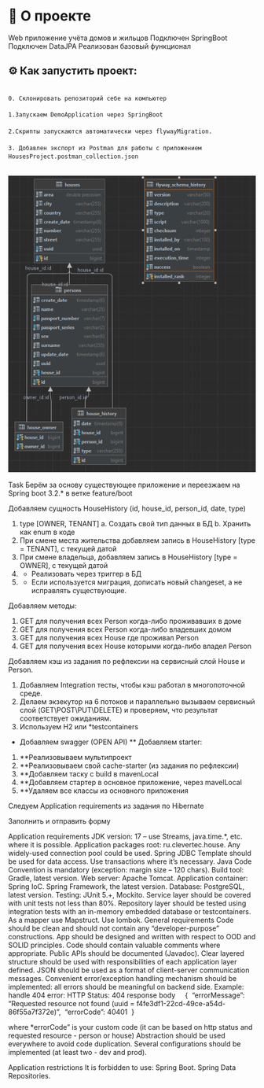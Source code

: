 

# :satellite: О проекте  
Web приложение учёта домов и жильцов
Подключен SpringBoot
Подключен DataJPA
Реализован базовый функционал
## :gear: Как запустить проект:

```bash

0. Склонировать репозиторий себе на компьютер

1.Запускаем DemoApplication через SpringBoot

2.Скрипты запускаются автоматически через flywayMigration. 

3. Добавлен экспорт из Postman для работы с приложением
HousesProject.postman_collection.json
 

```
![img.png](img.png)

Task
Берём за основу существующее приложение и переезжаем на Spring boot 3.2.* в ветке feature/boot

Добавляем сущность HouseHistory (id, house_id, person_id, date, type)
1.	type [OWNER, TENANT]
a.	Создать свой тип данных в БД
b.	Хранить как enum в коде
2.	При смене места жительства добавляем запись в HouseHistory [type = TENANT], с текущей датой
3.	При смене владельца, добавляем запись в HouseHistory [type = OWNER], с текущей датой
4.	* Реализовать через триггер в БД
5.	* Если используется миграция, дописать новый changeset, а не исправлять существующие.

Добавляем методы:
1.	GET для получения всех Person когда-либо проживавших в доме
2.	GET для получения всех Person когда-либо владевших домом
3.	GET для получения всех House где проживал Person
4.	GET для получения всех House которыми когда-либо владел Person

Добавляем кэш из задания по рефлексии на сервисный слой House и Person.
1.	Добавляем Integration тесты, чтобы кэш работал в многопоточной среде.
2.	Делаем экзекутор на 6 потоков и параллельно вызываем сервисный слой (GET\POST\PUT\DELETE) и проверяем, что результат соответствует ожиданиям.
3.	Используем H2 или *testcontainers 

* Добавляем swagger (OPEN API)
** Добавляем starter:
1.	**Реализовываем мультипроект
2.	**Реализовываем свой cache-starter (из задания по рефлексии)
3.	**Добавляем таску с build в mavenLocal
4.	**Добавляем стартер в основное приложение, через mavelLocal
5.	**Удаляем все классы из основного приложения

Следуем Application requirements из задания по Hibernate

Заполнить и отправить форму




Application requirements
JDK version: 17 – use Streams, java.time.*, etc. where it is possible.
Application packages root: ru.clevertec.house.
Any widely-used connection pool could be used.
Spring JDBC Template should be used for data access.
Use transactions where it’s necessary.
Java Code Convention is mandatory (exception: margin size – 120 chars).
Build tool: Gradle, latest version.
Web server: Apache Tomcat.
Application container: Spring IoC. Spring Framework, the latest version.
Database: PostgreSQL, latest version.
Testing: JUnit 5.+, Mockito.
Service layer should be covered with unit tests not less than 80%.
Repository layer should be tested using integration tests with an in-memory embedded database or testcontainers.
As a mapper use Mapstruct.
Use lombok.
General requirements
Code should be clean and should not contain any “developer-purpose” constructions.
App should be designed and written with respect to OOD and SOLID principles.
Code should contain valuable comments where appropriate.
Public APIs should be documented (Javadoc).
Clear layered structure should be used with responsibilities of each application layer defined.
JSON should be used as a format of client-server communication messages.
Convenient error/exception handling mechanism should be implemented: all errors should be meaningful on backend side. Example: handle 404 error:
HTTP Status: 404
response body    
{
 “errorMessage”: “Requested resource not found (uuid = f4fe3df1-22cd-49ce-a54d-86f55a7f372e)”,
 “errorCode”: 40401
 }

where *errorCode” is your custom code (it can be based on http status and requested resource - person or house)
Abstraction should be used everywhere to avoid code duplication.
Several configurations should be implemented (at least two - dev and prod).

Application restrictions
It is forbidden to use:
Spring Boot.
Spring Data Repositories.
